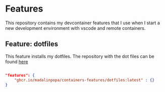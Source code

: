 # Features
This repository contains my devcontainer features that I use when I start a new
development environment with vscode and remote containers.

## Feature: dotfiles
This feature installs my dotfiles.
The repository with the dot files can be found [here](https://github.com/madalinpopa/dotfiles)
```json

"features": {
    "ghcr.io/madalinpopa/containers-features/dotfiles:latest" : {}
}
```
